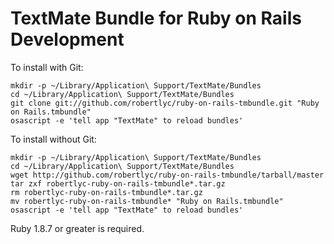 # TextMate Bundle for Ruby on Rails Development

To install with Git:

    mkdir -p ~/Library/Application\ Support/TextMate/Bundles
    cd ~/Library/Application\ Support/TextMate/Bundles
    git clone git://github.com/robertlyc/ruby-on-rails-tmbundle.git "Ruby on Rails.tmbundle"
    osascript -e 'tell app "TextMate" to reload bundles'


To install without Git:

    mkdir -p ~/Library/Application\ Support/TextMate/Bundles
    cd ~/Library/Application\ Support/TextMate/Bundles
    wget http://github.com/robertlyc/ruby-on-rails-tmbundle/tarball/master
    tar zxf robertlyc-ruby-on-rails-tmbundle*.tar.gz
    rm robertlyc-ruby-on-rails-tmbundle*.tar.gz
    mv robertlyc-ruby-on-rails-tmbundle* "Ruby on Rails.tmbundle"
    osascript -e 'tell app "TextMate" to reload bundles'

Ruby 1.8.7 or greater is required.